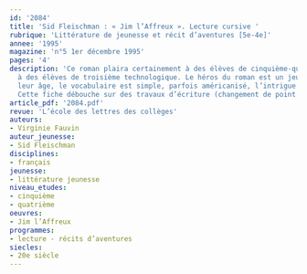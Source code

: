 ```yaml
---
id: '2084'
title: 'Sid Fleischman : « Jim l’Affreux ». Lecture cursive '
rubrique: 'Littérature de jeunesse et récit d’aventures [5e-4e]'
annee: '1995'
magazine: 'n°5 1er décembre 1995'
pages: '4'
description: 'Ce roman plaira certainement à des élèves de cinquième-quatrième, voire
  à des élèves de troisième technologique. Le héros du roman est un jeune garçon de
  leur âge, le vocabulaire est simple, parfois américanisé, l’intrigue bien menée.
  Cette fiche débouche sur des travaux d’écriture (changement de point de vue).'
article_pdf: '2084.pdf'
revue: 'L’école des lettres des collèges'
auteurs:
- Virginie Fauvin
auteur_jeunesse:
- Sid Fleischman
disciplines:
- français
jeunesse:
- littérature jeunesse
niveau_etudes:
- cinquième
- quatrième
oeuvres:
- Jim l’Affreux
programmes:
- lecture - récits d’aventures
siecles:
- 20e siècle
---
```

